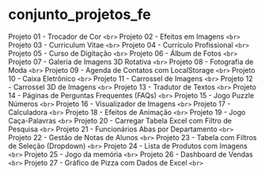 # conjunto_projetos_fe

Projeto 01 - Trocador de Cor `<br>`
Projeto 02 - Efeitos em Imagens  `<br>`
Projeto 03 - Curriculum Vitae  `<br>`
Projeto 04 - Currículo Profissional  `<br>`
Projeto 05 - Curso de Digitação  `<br>`
Projeto 06 - Álbum de Fotos  `<br>`
Projeto 07 - Galeria de Imagens 3D Rotativa  `<br>`
Projeto 08 - Fotografia de Moda  `<br>`
Projeto 09 - Agenda de Contatos com LocalStorage  `<br>`
Projeto 10 - Caixa Eletrônico  `<br>`
Projeto 11 - Carrossel de Imagens  `<br>`
Projeto 12 - Carrossel 3D de Imagens  `<br>`
Projeto 13 - Tradutor de Textos  `<br>`
Projeto 14 - Páginas de Perguntas Frequentes (FAQs)  `<br>`
Projeto 15 - Jogo Puzzle Números `<br>`
Projeto 16 - Visualizador de Imagens `<br>`
Projeto 17 - Calculadora `<br>`
Projeto 18 - Efeitos de Animação `<br>`
Projeto 19 - Jogo Caça-Palavras `<br>`
Projeto 20 - Carregar Tabela Excel com Filtro de Pesquisa `<br>`
Projeto 21 - Funcionários Abas por Departamento `<br>`
Projeto 22 - Gestão de Notas de Alunos `<br>`
Projeto 23 - Tabela com Filtros de Seleção (Dropdown) `<br>`
Projeto 24 - Lista de Produtos com Imagens `<br>`
Projeto 25 - Jogo da memória `<br>`
Projeto 26 - Dashboard de Vendas `<br>`
Projeto 27 - Gráfico de Pizza com  Dados de Excel `<br>`

